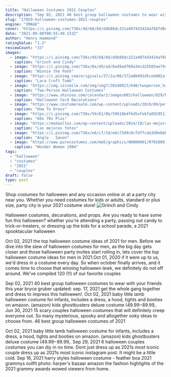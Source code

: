 ```yaml
---
title: "Halloween Costumes 2021 Couples"
description: "Sep 02, 2021 40 best group halloween costumes to wear with your friends this year bryce gruber updated: sep. 17, 2021 get the whole gang together and dress to impress this halloween!"
slug: "17859-halloween-costumes-2021-couples"
engine: "IMAGE"
cover: "https://i.pinimg.com/736x/dd/b8/8d/ddb88dc321a4074d3424af68fd8e9728--cindy-lou-who-costume-costumes-for-couples.jpg"
date: "2021-09-08T00:55:49.153Z"
author: "Henry Hammond"
ratingValue: "1.3"
reviewCount: "33"
images:
  - image: "https://i.pinimg.com/736x/dd/b8/8d/ddb88dc321a4074d3424af68fd8e9728--cindy-lou-who-costume-costumes-for-couples.jpg"
    caption: "Grinch and Cindy"
  - image: "https://i.pinimg.com/736x/0a/d9/ad/0ad9adf69a34cd25505ae7942c1fad27.jpg"
    caption: "Winnie the Pooh"
  - image: "https://i.pinimg.com/originals/37/2a/00/372a00491d5cedd02af08574cf97b3d7.jpg"
    caption: "Lara Croft Tomb"
  - image: "https://img.izismile.com/img/img7/20140923/640/twoperson_halloween_costumes_that_totally_rule_640_38.jpg"
    caption: "Two-Person Halloween Costumes"
  - image: "https://www.shinzoo.com/calendar2/images003/halloween/029/halloween-yard-decorations-diy-05.jpg"
    caption: "Halloween Yard Decorations"
  - image: "https://www.costumerealm.com/wp-content/uploads/2019/09/peter_peter_pumpkin_eater2.jpg"
    caption: "How To Dress"
  - image: "https://i.pinimg.com/736x/59/61/8b/59618bdf6d5afe67a8929511bff87de1.jpg"
    caption: "60s 70s Plus"
  - image: "https://modaellos.com/wp-content/uploads/2014/10/las-mejores-fotos-de-disfraces-originales-para-hombre-halloween-2014-disfraz-hombre-en-un-huracana.jpg"
    caption: "Las mejores fotos"
  - image: "https://i.pinimg.com/736x/e6/c7/3d/e6c73d9c8cfdffcda3d9ebbbdd107f54--anglo-saxon-viking-age.jpg"
    caption: "Anglo - Saxon"
  - image: "https://www.purecostumes.com/mm5/graphics/00000001/R701009_full_1.jpg"
    caption: "Wonder Woman 1984"
tags:
  - "halloween"
  - "costumes"
  - "2021"
  - "couples"
draft: false
type: post
---
```


Shop costumes for halloween and any occasion online or at a party city near you. Whether you need costumes for kids or adults, standard or plus size, party city is your 2021 costume store!
![Grinch and Cindy](https://i.pinimg.com/736x/dd/b8/8d/ddb88dc321a4074d3424af68fd8e9728--cindy-lou-who-costume-costumes-for-couples.jpg "Grinch and Cindy")

Halloween costumes, decorations, and props. Are you ready to have some fun this halloween? whether you&#39;re attending a party, passing out candy to trick-or-treaters, or dressing up the kids for a school parade, a 2021 spooktacular halloween
<!--inArticleAds-->

<!--galleryOne-->

Oct 02, 2021 the top halloween costume ideas of 2021 for men. Before we dive into the slew of halloween costumes for men, as the big day gets closer and those halloween party invites start rolling in, lets cover the top halloween costume ideas for men in 2021.Oct 01, 2020 if it were up to us, we'd dress in a costume every day. So when october finally arrives, and it comes time to choose that winning halloween lewk, we definitely do not eff around. We've compiled 120 (!!) of our favorite couples
<!--inArticleAds-->

<!--galleryTwo-->

Sep 02, 2021 40 best group halloween costumes to wear with your friends this year bryce gruber updated: sep. 17, 2021 get the whole gang together and dress to impress this halloween!. Oct 02, 2021 baby little lamb halloween costume for infants, includes a dress, a hood, tights and booties on amazon. (amazon) kids ghostbusters deluxe costume ($49.99-$89.99,. Jun 30, 2021 15 scary couples halloween costumes that will definitely creep everyone out. So many mysterious, spooky and altogether ooky ideas to choose from.  46 best group halloween costumes of 2021
<!--galleryThree-->

Oct 02, 2021 baby little lamb halloween costume for infants, includes a dress, a hood, tights and booties on amazon. (amazon) kids ghostbusters deluxe costume ($49.99-$89.99,. Sep 29, 2021 6 halloween couples costumes you can diy in no time.  Dont just dress up as 2021s most iconic couple  dress up as 2021s most iconic instagram post. It might be a little cold. Sep 16, 2021 harry styles halloween costume - feather boa 2021 grammys outfit photo: harper's bazaar  amazon the fashion highlights of the 2021 grammy awards wowed viewers from home.
